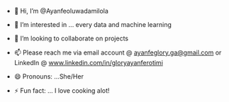 - 👋 Hi, I’m @Ayanfeoluwadamilola
  
- 👀 I’m interested in ... every data and machine learning
  
- 💞️ I’m looking to collaborate on projects
- 📫 Please reach me via email account @ ayanfeglory.ga@gmail.com or LinkedIn @ www.linkedin.com/in/gloryayanferotimi
- 😄 Pronouns: ...She/Her
- ⚡ Fun fact: ... I love cooking alot!

<!---
Ayanfeoluwadamilola/Ayanfeoluwadamilola is a ✨ special ✨ repository because its `README.md` (this file) appears on your GitHub profile.
You can click the Preview link to take a look at your changes.
--->
